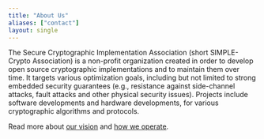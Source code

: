 ```yaml
---
title: "About Us"
aliases: ["contact"]
layout: single
---
```


The Secure Cryptographic Implementation Association (short SIMPLE-Crypto Association) is a non-profit organization created in order 
to develop open source cryptographic implementations and to maintain them over time. It targets various
optimization goals, including but not limited to strong embedded security guarantees (e.g., resistance against 
side-channel attacks, fault attacks and other physical security issues). Projects include software 
developments and hardware developments, for various cryptographic algorithms and protocols.

Read more about [our vision](/about/vision) and [how we operate](/about/organization).

